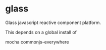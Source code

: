 glass
===========

Glass javascript reactive component platform.

This depends on a global install of

mocha
commonjs-everywhere

